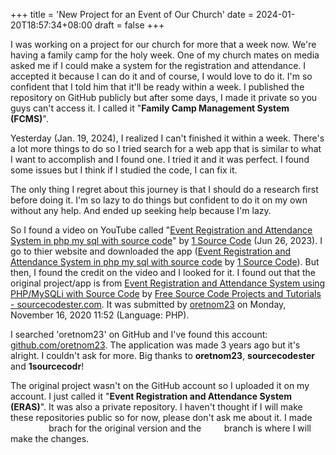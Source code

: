 +++
title = 'New Project for an Event of Our Church'
date = 2024-01-20T18:57:34+08:00
draft = false
+++

I was working on a project for our church for more that a week now. We're having a family camp for the holy week. One of my church mates on media asked me if I could make a system for the registration and attendance. I accepted it because I can do it and of course, I would love to do it. I'm so confident that I told him that it'll be ready within a week. I published the repository on GitHub publicly but after some days, I made it private so you guys can't access it. I called it "**Family Camp Management System (FCMS)**".

Yesterday (Jan. 19, 2024), I realized I can't finished it within a week. There's a lot more things to do so I tried search for a web app that is similar to what I want to accomplish and I found one. I tried it and it was perfect. I found some issues but I think if I studied the code, I can fix it.

The only thing I regret about this journey is that I should do a research first before doing it. I'm so lazy to do things but confident to do it on my own without any help. And ended up seeking help because I'm lazy.

So I found a video on YouTube called "[Event Registration and Attendance System in php my sql with source code](https://youtu.be/j8oys4-eAFU)" by [1 Source Code](https://www.youtube.com/channel/UCZgUZtKv89aoj975Cl0wsfA) (Jun 26, 2023). I go to thier website and downloaded the app ([Event Registration and Attendance System in php my sql with source code](https://1sourcecodr.blogspot.com/2023/06/event-registration-and-attendance.html) by [1 Source Code](https://1sourcecodr.blogspot.com)). But then, I found the credit on the video and I looked for it. I found out that the original project/app is from [Event Registration and Attendance System using PHP/MySQLi with Source Code](https://www.sourcecodester.com/php/14599/event-registration-and-attendance-system-using-phpmysqli-source-code.html) by [Free Source Code Projects and Tutorials - sourcecodester.com](https://www.sourcecodester.com/). It was submitted by [oretnom23](https://www.sourcecodester.com/users/tips23) on Monday, November 16, 2020 11:52 (Language: PHP).

I searched 'oretnom23' on GitHub and I've found this account: [github.com/oretnom23](https://github.com/oretnom23). The application was made 3 years ago but it's alright. I couldn't ask for more. Big thanks to **oretnom23**, **sourcecodester** and **1sourcecodr**!

The original project wasn't on the GitHub account so I uploaded it on my account. I just called it "**Event Registration and Attendance System (ERAS)**". It was also a private repository. I haven't thought if I will make these repositories public so for now, please don't ask me about it. I made <code style="color:white">original</code> brach for the original version and the <code style="color:white">main</code> branch is where I will make the changes.

